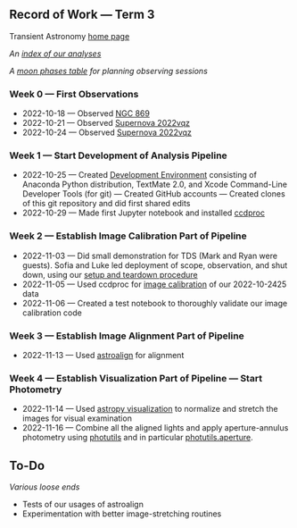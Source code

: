 ## Record of Work &mdash; Term 3

Transient Astronomy [home page](./)

*An [index of our analyses](./analyses/index.html)*

*A [moon phases table](./resources/MoonPhasesTable.png) for planning observing sessions*

### Week 0 &mdash; First Observations

* 2022-10-18 &mdash; Observed [NGC 869](./analyses/2022-10-1819-NGC_869/index.html)
* 2022-10-21 &mdash; Observed [Supernova 2022vqz](./analyses/2022-10-2122-SN_2022vqz/index.html)
* 2022-10-24 &mdash; Observed [Supernova 2022vqz](./analyses/2022-10-2425-SN_2022vqz/index.html)

### Week 1 &mdash; Start Development of Analysis Pipeline

* 2022-10-25 &mdash; Created [Development Environment](./software/development_environment.html) consisting of Anaconda Python distribution, TextMate 2.0, and Xcode Command-Line Developer Tools (for git) &mdash; Created GitHub accounts &mdash; Created clones of this git repository and did first shared edits
* 2022-10-29 &mdash; Made first Jupyter notebook and installed [ccdproc](https://ccdproc.readthedocs.io/en/latest/)

### Week 2 &mdash; Establish Image Calibration Part of Pipeline

* 2022-11-03 &mdash; Did small demonstration for TDS (Mark and Ryan were guests). Sofia and Luke led deployment of scope, observation, and shut down, using our [setup and teardown procedure](./equipment/SetupAndTeardownProcedure.pdf)
* 2022-11-05 &mdash; Used ccdproc for [image calibration](./resources/ImageCalibration.pdf) of our 2022-10-2425 data
* 2022-11-06 &mdash; Created a test notebook to thoroughly validate our image calibration code

### Week 3 &mdash; Establish Image Alignment Part of Pipeline

* 2022-11-13 &mdash; Used [astroalign](https://astroalign.quatrope.org/en/latest/) for alignment

### Week 4 &mdash; Establish Visualization Part of Pipeline &mdash; Start Photometry

* 2022-11-14 &mdash; Used [astropy visualization](https://astroalign.quatrope.org/en/latest/) to normalize and stretch the images for visual examination
* 2022-11-16 &mdash; Combine all the aligned lights and apply aperture-annulus photometry using [photutils](https://photutils.readthedocs.io/en/stable/getting_started.html) and in particular [photutils.aperture](https://photutils.readthedocs.io/en/stable/aperture.html).

## To-Do

*Various loose ends*

* Tests of our usages of astroalign
* Experimentation with better image-stretching routines
